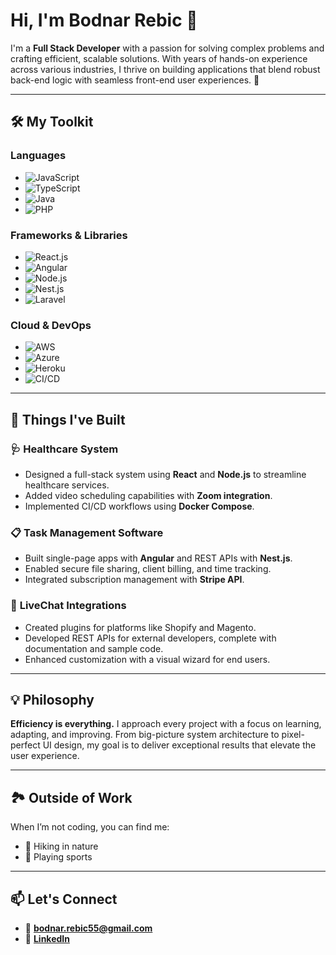 # Hi, I'm Bodnar Rebic 👋  

I'm a **Full Stack Developer** with a passion for solving complex problems and crafting efficient, scalable solutions. With years of hands-on experience across various industries, I thrive on building applications that blend robust back-end logic with seamless front-end user experiences. 🚀  

---

## 🛠️ My Toolkit  

### **Languages**
- ![JavaScript](https://img.shields.io/badge/JavaScript-F7DF1E?logo=javascript&logoColor=black&style=for-the-badge)
- ![TypeScript](https://img.shields.io/badge/TypeScript-007ACC?logo=typescript&logoColor=white&style=for-the-badge)
- ![Java](https://img.shields.io/badge/Java-007396?logo=java&logoColor=white&style=for-the-badge)
- ![PHP](https://img.shields.io/badge/PHP-777BB4?logo=php&logoColor=white&style=for-the-badge)

### **Frameworks & Libraries**
- ![React.js](https://img.shields.io/badge/React.js-61DAFB?logo=react&logoColor=black&style=for-the-badge)
- ![Angular](https://img.shields.io/badge/Angular-DD0031?logo=angular&logoColor=white&style=for-the-badge)
- ![Node.js](https://img.shields.io/badge/Node.js-339933?logo=node.js&logoColor=white&style=for-the-badge)
- ![Nest.js](https://img.shields.io/badge/Nest.js-E0234E?logo=nestjs&logoColor=white&style=for-the-badge)
- ![Laravel](https://img.shields.io/badge/Laravel-FF2D20?logo=laravel&logoColor=white&style=for-the-badge)

### **Cloud & DevOps**
- ![AWS](https://img.shields.io/badge/AWS-232F3E?logo=amazon-aws&logoColor=white&style=for-the-badge)
- ![Azure](https://img.shields.io/badge/Azure-0078D7?logo=microsoft-azure&logoColor=white&style=for-the-badge)
- ![Heroku](https://img.shields.io/badge/Heroku-430098?logo=heroku&logoColor=white&style=for-the-badge)
- ![CI/CD](https://img.shields.io/badge/CI/CD-Jenkins,_Pipelines-064074?logo=jenkins&logoColor=white&style=for-the-badge)

---

## 🌟 Things I've Built  

### 🩺 **Healthcare System**  
- Designed a full-stack system using **React** and **Node.js** to streamline healthcare services.  
- Added video scheduling capabilities with **Zoom integration**.  
- Implemented CI/CD workflows using **Docker Compose**.

### 📋 **Task Management Software**  
- Built single-page apps with **Angular** and REST APIs with **Nest.js**.  
- Enabled secure file sharing, client billing, and time tracking.  
- Integrated subscription management with **Stripe API**.

### 💬 **LiveChat Integrations**  
- Created plugins for platforms like Shopify and Magento.  
- Developed REST APIs for external developers, complete with documentation and sample code.  
- Enhanced customization with a visual wizard for end users.  

---

## 💡 Philosophy  

**Efficiency is everything.** I approach every project with a focus on learning, adapting, and improving. From big-picture system architecture to pixel-perfect UI design, my goal is to deliver exceptional results that elevate the user experience.  

---

## 🏞️ Outside of Work  

When I’m not coding, you can find me:  
- 🥾 Hiking in nature  
- 🏀 Playing sports  

---

## 📫 Let's Connect  

- 📧 **[bodnar.rebic55@gmail.com](mailto:bodnar.rebic55@gmail.com)**  
- 💼 **[LinkedIn](https://www.linkedin.com/in/bodnar-r-23892b196/)**  
